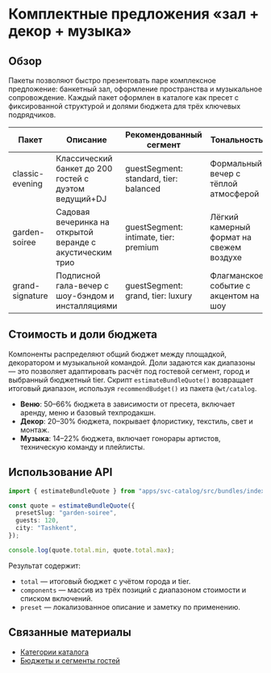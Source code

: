 # Комплектные предложения «зал + декор + музыка»

## Обзор

Пакеты позволяют быстро презентовать паре комплексное предложение: банкетный зал, оформление пространства и музыкальное сопровождение. Каждый пакет оформлен в каталоге как пресет с фиксированной структурой и долями бюджета для трёх ключевых подрядчиков.

| Пакет | Описание | Рекомендованный сегмент | Тональность |
| --- | --- | --- | --- |
| classic-evening | Классический банкет до 200 гостей с дуэтом ведущий+DJ | guestSegment: standard, tier: balanced | Формальный вечер с тёплой атмосферой |
| garden-soiree | Садовая вечеринка на открытой веранде с акустическим трио | guestSegment: intimate, tier: premium | Лёгкий камерный формат на свежем воздухе |
| grand-signature | Подписной гала-вечер с шоу-бэндом и инсталляциями | guestSegment: grand, tier: luxury | Флагманское событие с акцентом на шоу |

## Стоимость и доли бюджета

Компоненты распределяют общий бюджет между площадкой, декоратором и музыкальной командой. Доли задаются как диапазоны — это позволяет адаптировать расчёт под гостевой сегмент, город и выбранный бюджетный tier. Скрипт `estimateBundleQuote()` возвращает итоговый диапазон, используя `recommendBudget()` из пакета `@wt/catalog`.

- **Веню**: 50–66% бюджета в зависимости от пресета, включает аренду, меню и базовый техпродакшн.
- **Декор**: 20–30% бюджета, покрывает флористику, текстиль, свет и монтаж.
- **Музыка**: 14–22% бюджета, включает гонорары артистов, техническую команду и плейлисты.

## Использование API

```ts
import { estimateBundleQuote } from "apps/svc-catalog/src/bundles/index";

const quote = estimateBundleQuote({
  presetSlug: "garden-soiree",
  guests: 120,
  city: "Tashkent",
});

console.log(quote.total.min, quote.total.max);
```

Результат содержит:

- `total` — итоговый бюджет с учётом города и tier.
- `components` — массив из трёх позиций с диапазоном стоимости и списком включений.
- `preset` — локализованное описание и заметку по применению.

## Связанные материалы

- [Категории каталога](./categories.md)
- [Бюджеты и сегменты гостей](./budget.md)
